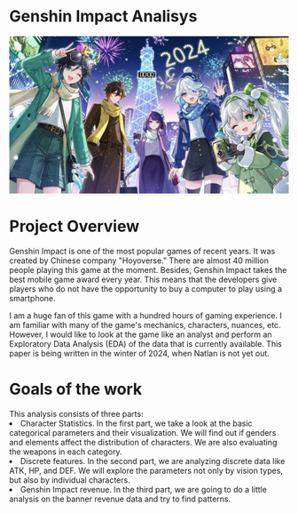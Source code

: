 ﻿# Genshin Impact Analisys
 <img src='figs/archonts.jpg'>
<h1> Project Overview </h1>
Genshin Impact is one of the most popular games of recent years. It was created by Chinese company "Hoyoverse." There are almost 40 million people playing this game at the moment. Besides, Genshin Impact takes the best mobile game award every year. This means that the developers give players who do not have the opportunity to buy a computer to play using a smartphone.

I am a huge fan of this game with a hundred hours of gaming experience. I am familiar with many of the game's mechanics, characters, nuances, etc. However, I would like to look at the game like an analyst and perform an Exploratory Data Analysis (EDA) of the data that is currently available. This paper is being written in the winter of 2024, when Natlan is not yet out.

<h1>Goals of the work </h1>
This analysis consists of three parts:

<li> Character Statistics. In the first part, we take a look at the basic categorical parameters and their visualization. We will find out if genders and elements affect the distribution of characters. We are also evaluating the weapons in each category. </li>
<li>Discrete features. In the second part, we are analyzing discrete data like ATK, HP, and DEF. We will explore the parameters not only by vision types, but also by individual characters.
<li> Genshin Impact revenue. In the third part, we are going to do a little analysis on the banner revenue data and try to find patterns. </li>
